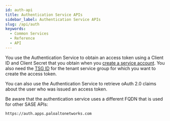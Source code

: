 ```yaml
---
id: auth-api
title: Authentication Service APIs
sidebar_label: Authentication Service APIs
slug: /api/auth
keywords:
  - Common Services
  - Reference
  - API
---
```


You use the Authentication Service to obtain an access token using a Client ID and Client Secret
that you obtain when you [create a service account](/sase/docs/service-accounts).
You also need the [TSG ID](/sase/docs/tenant-service-groups) for the tenant service group 
for which you want to create the access token.

You can also use the Authentication Service to retrieve oAuth 2.0 claims about the user who was
issued an access token.

Be aware that the authentication service uses a different FQDN that is used for other SASE APIs:

`https://auth.apps.paloaltonetworks.com`
